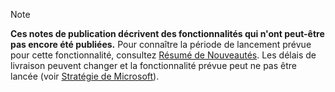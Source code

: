  > [!NOTE]
 >  **Ces notes de publication décrivent des fonctionnalités qui n'ont peut-être pas encore été publiées.**
Pour connaître la période de lancement prévue pour cette fonctionnalité, consultez [Résumé de Nouveautés](/business-applications-release-notes/October18/microsoft-layout/planned-features). Les délais de livraison peuvent changer et la fonctionnalité prévue peut ne pas être lancée (voir [Stratégie de Microsoft](https://go.microsoft.com/fwlink/p/?linkid=2007332)). 
